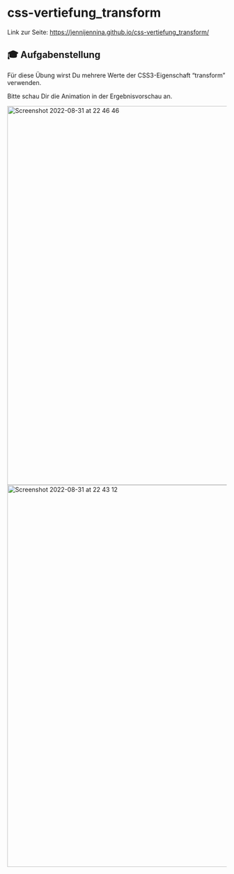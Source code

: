 # css-vertiefung_transform

Link zur Seite: https://jennijennina.github.io/css-vertiefung_transform/


## 🎓 Aufgabenstellung

Für diese Übung wirst Du mehrere Werte der CSS3-Eigenschaft “transform” verwenden.

Bitte schau Dir die Animation in der Ergebnisvorschau an.

<img width="870" alt="Screenshot 2022-08-31 at 22 46 46" src="https://user-images.githubusercontent.com/110846379/187778984-af74db36-397b-430e-9650-c0af0cb77c5e.png">
<img width="877" alt="Screenshot 2022-08-31 at 22 43 12" src="https://user-images.githubusercontent.com/110846379/187778994-2b275f80-65b3-4304-9996-94a262656feb.png">
